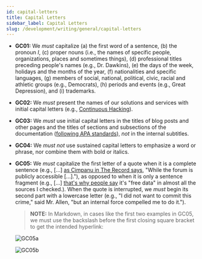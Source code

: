 ```yaml
---
id: capital-letters
title: Capital Letters
sidebar_label: Capital Letters
slug: /development/writing/general/capital-letters
---
```


* **GC01:** We *must* capitalize (a) the first word of a sentence,
  (b) the pronoun *I*, (c) proper nouns
  (i.e., the names of specific people, organizations,
  places and sometimes things),
  (d) professional titles preceding people's names
  (e.g., Dr. Dawkins),
  (e) the days of the week, holidays and the months of the year,
  (f) nationalities and specific languages,
  (g) members of social, national, political,
  civic, racial and athletic groups (e.g., Democrats),
  (h) periods and events (e.g., Great Depression),
  and (i) trademarks.

* **GC02:** We *must* present the names of our solutions and services
  with initial capital letters (e.g., [Continuous Hacking](https://fluidattacks.com/services/continuous-hacking/)).

* **GC03:** We *must* use initial capital letters
  in the titles of blog posts and other pages
  and the titles of sections and subsections of the documentation
  ([following APA standards](https://capitalizemytitle.com/style/APA/)),
  *not* in the internal subtitles.

* **GC04:** We *must not* use sustained capital letters
  to emphasize a word or phrase,
  nor combine them with bold or italics.

* **GC05:** We *must* capitalize the first letter of a quote
  when it is a complete sentence
  (e.g., [...\] [as Cimpanu in The Record says](https://fluidattacks.com/blog/facebook-data-leak/),
  "While the forum is publicly accessible [...]."),
  as opposed to when it is only a sentence fragment
  (e.g., [...\] [that's why people say](https://fluidattacks.com/blog/facebook-data-leak/)
  it's "free data" in almost all the sources I checked.).
  When the quote is interrupted,
  we *must* begin its second part with a lowercase letter
  (e.g., "I did not want to commit this crime," said Mr. Allen,
  "but an internal force compelled me to do it.").

  > **NOTE:**
  > In Markdown, in cases like the first two examples in GC05,
  > we must use the backslash before the first closing square bracket
  > to get the intended hyperlink:

  ![GC05a](https://res.cloudinary.com/fluid-attacks/image/upload/v1624293927/docs/development/writing/gca_zep3c2.webp)

  ![GC05b](https://res.cloudinary.com/fluid-attacks/image/upload/v1624293927/docs/development/writing/gcb_kreyml.webp)
